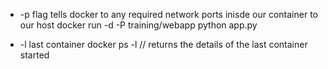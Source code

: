 * -p flag tells docker to any required network ports inisde our container to our host
docker run -d -P training/webapp python app.py

* -l last container
docker ps -l    // returns the details of the last container started
